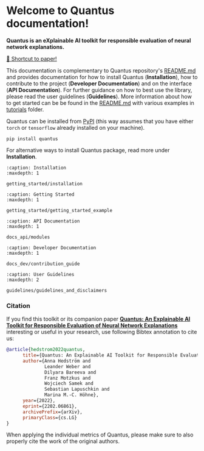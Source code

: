 # Welcome to Quantus documentation!

**Quantus is an eXplainable AI toolkit for responsible evaluation of neural network explanations.**

[📑 Shortcut to paper!](https://arxiv.org/abs/2202.06861)

This documentation is complementary to Quantus repository's [README.md](https://github.com/understandable-machine-intelligence-lab/Quantus) and provides documentation
for how to install Quantus (**Installation**), how to contribute to the project (**Developer Documentation**) and on the interface (**API Documentation**).
For further guidance on how to best use the library, please read the user guidelines (**Guidelines**). More information about how to get started can be be found in the [README.md](https://github.com/understandable-machine-intelligence-lab/Quantus)
with various examples in [tutorials](https://github.com/understandable-machine-intelligence-lab/Quantus/tree/main/tutorials) folder.

Quantus can be installed from [PyPI](https://pypi.org/project/quantus/)
(this way assumes that you have either `torch` or `tensorflow` already installed on your machine).

```setup
pip install quantus
```

For alternative ways to install Quantus package, read more under **Installation**.

```{toctree}
:caption: Installation
:maxdepth: 1

getting_started/installation
```

```{toctree}
:caption: Getting Started
:maxdepth: 1

getting_started/getting_started_example
```

```{toctree}
:caption: API Documentation
:maxdepth: 1

docs_api/modules
```

```{toctree}
:caption: Developer Documentation
:maxdepth: 1

docs_dev/contribution_guide
```

```{toctree}
:caption: User Guidelines
:maxdepth: 2

guidelines/guidelines_and_disclaimers
```


### Citation

If you find this toolkit or its companion paper
[**Quantus: An Explainable AI Toolkit for Responsible Evaluation of Neural Network Explanations**](https://arxiv.org/abs/2202.06861)
interesting or useful in your research, use following Bibtex annotation to cite us:

```bibtex
@article{hedstrom2022quantus,
      title={Quantus: An Explainable AI Toolkit for Responsible Evaluation of Neural Network Explanations},
      author={Anna Hedström and
              Leander Weber and
              Dilyara Bareeva and
              Franz Motzkus and
              Wojciech Samek and
              Sebastian Lapuschkin and
              Marina M.-C. Höhne},
      year={2022},
      eprint={2202.06861},
      archivePrefix={arXiv},
      primaryClass={cs.LG}
}
```

When applying the individual metrics of Quantus, please make sure to also properly cite the work of the original authors.
